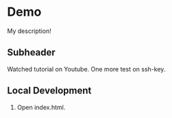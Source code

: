 # Demo

My description!

## Subheader

Watched tutorial on Youtube.
One more test on ssh-key.

## Local Development

1. Open index.html.
